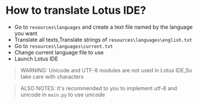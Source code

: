 # How to translate Lotus IDE?
- Go to `resources\languages` and create a text file named by the language you want
- Translate all texts,Translate strings of `resources\languages\english.txt`
- Go to `resources\languages\current.txt`
- Change current language file to use
- Launch Lotus IDE

> WARNING: Unicode and UTF-8 modules are not used in Lotus IDE,So take care with characters

> ALSO NOTES: It's recommended to you to implement utf-8 and unicode in `main.py` to use unicode
